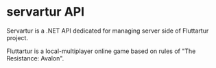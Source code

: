 # servartur API
Servartur is a .NET API dedicated for managing server side of Fluttartur project.

Fluttartur is a local-multiplayer online game based on rules of "The Resistance: Avalon".
